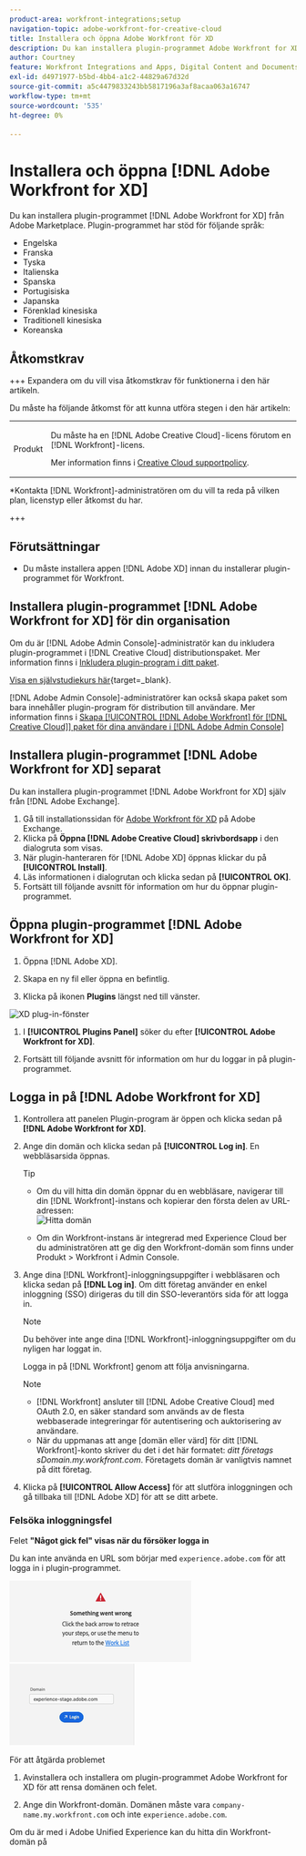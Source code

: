 ```yaml
---
product-area: workfront-integrations;setup
navigation-topic: adobe-workfront-for-creative-cloud
title: Installera och öppna Adobe Workfront för XD
description: Du kan installera plugin-programmet Adobe Workfront for XD från Adobe Marketplace.
author: Courtney
feature: Workfront Integrations and Apps, Digital Content and Documents
exl-id: d4971977-b5bd-4bb4-a1c2-44829a67d32d
source-git-commit: a5c4479833243bb5817196a3af8acaa063a16747
workflow-type: tm+mt
source-wordcount: '535'
ht-degree: 0%

---
```


# Installera och öppna [!DNL Adobe Workfront for XD]

Du kan installera plugin-programmet [!DNL Adobe Workfront for XD] från Adobe Marketplace. Plugin-programmet har stöd för följande språk:

* Engelska
* Franska
* Tyska
* Italienska
* Spanska
* Portugisiska
* Japanska
* Förenklad kinesiska
* Traditionell kinesiska
* Koreanska

## Åtkomstkrav

+++ Expandera om du vill visa åtkomstkrav för funktionerna i den här artikeln.

Du måste ha följande åtkomst för att kunna utföra stegen i den här artikeln:

<table style="table-layout:auto"> 
 <col> 
 </col> 
 <col> 
 </col> 
 <tbody> 
 <!-- <tr> 
   <td role="rowheader">[!DNL Adobe Workfront] plan*</td> 
   <td> <p>[!UICONTROL Pro] or higher</p> </td> 
  </tr> 
  <tr data-mc-conditions=""> 
   <td role="rowheader">[!DNL Adobe Workfront] license*</td> 
   <td> <p>[!UICONTROL Work] or [!UICONTROL Plan]</p> </td> 
  </tr> -->
  <tr> 
   <td role="rowheader">Produkt</td> 
   <td><p>Du måste ha en [!DNL Adobe Creative Cloud]-licens förutom en [!DNL Workfront]-licens.</p><p>Mer information finns i <a href="https://helpx.adobe.com/support/programs/cc-support-policy.html#cce" class="MCXref xref" xrefformat="{para}">Creative Cloud supportpolicy</a>.</p></td> 
  </tr> 
 </tbody> 
</table>

&#42;Kontakta [!DNL Workfront]-administratören om du vill ta reda på vilken plan, licenstyp eller åtkomst du har.

+++

## Förutsättningar

* Du måste installera appen [!DNL Adobe XD] innan du installerar plugin-programmet för Workfront.

## Installera plugin-programmet [!DNL Adobe Workfront for XD] för din organisation

Om du är [!DNL Adobe Admin Console]-administratör kan du inkludera plugin-programmet i [!DNL Creative Cloud] distributionspaket. Mer information finns i [Inkludera plugin-program i ditt paket](https://helpx.adobe.com/in/enterprise/using/manage-extensions.html).

[Visa en självstudiekurs här](https://www.youtube.com/watch?v=zzvXNLIBzrc){target=_blank}.

[!DNL Adobe Admin Console]-administratörer kan också skapa paket som bara innehåller plugin-program för distribution till användare. Mer information finns i [Skapa [!UICONTROL [!DNL Adobe Workfront] för [!DNL Creative Cloud]] paket för dina användare i  [!DNL Adobe Admin Console]](/help/quicksilver/administration-and-setup/configure-integrations/create-plugin-only-packages.md)

## Installera plugin-programmet [!DNL Adobe Workfront for XD] separat

Du kan installera plugin-programmet [!DNL Adobe Workfront for XD] själv från [!DNL Adobe Exchange].

1. Gå till installationssidan för [Adobe Workfront för XD](https://exchange.adobe.com/apps/cc/4c3566f9?pluginId=4c3566f9&amp;workflow=share) på Adobe Exchange.
1. Klicka på **Öppna [!DNL Adobe Creative Cloud] skrivbordsapp** i den dialogruta som visas.
1. När plugin-hanteraren för [!DNL Adobe XD] öppnas klickar du på **[!UICONTROL Install]**.
1. Läs informationen i dialogrutan och klicka sedan på **[!UICONTROL OK]**.
1. Fortsätt till följande avsnitt för information om hur du öppnar plugin-programmet.

## Öppna plugin-programmet [!DNL Adobe Workfront for XD]

1. Öppna [!DNL Adobe XD].

1. Skapa en ny fil eller öppna en befintlig.

1. Klicka på ikonen **Plugins** längst ned till vänster.

![XD plug-in-fönster](assets/xd-plugin-window-350x620.png)

1. I **[!UICONTROL Plugins Panel]** söker du efter **[!UICONTROL Adobe Workfront for XD]**.

1. Fortsätt till följande avsnitt för information om hur du loggar in på plugin-programmet.

## Logga in på [!DNL Adobe Workfront for XD]

1. Kontrollera att panelen Plugin-program är öppen och klicka sedan på **[!DNL Adobe Workfront for XD]**.
1. Ange din domän och klicka sedan på **[!UICONTROL Log in]**. En webbläsarsida öppnas.

   >[!TIP]
   >
   >* Om du vill hitta din domän öppnar du en webbläsare, navigerar till din [!DNL Workfront]-instans och kopierar den första delen av URL-adressen:\
   >![Hitta domän](assets/domain-350x50.png)
   >
   > * Om din Workfront-instans är integrerad med Experience Cloud ber du administratören att ge dig den Workfront-domän som finns under Produkt > Workfront i Admin Console.

1. Ange dina [!DNL Workfront]-inloggningsuppgifter i webbläsaren och klicka sedan på **[!DNL Log in]**. Om ditt företag använder en enkel inloggning (SSO) dirigeras du till din SSO-leverantörs sida för att logga in.

   >[!NOTE]
   >
   >Du behöver inte ange dina [!DNL Workfront]-inloggningsuppgifter om du nyligen har loggat in.

   Logga in på [!DNL Workfront] genom att följa anvisningarna.

   >[!NOTE]
   >
   >* [!DNL Workfront] ansluter till [!DNL Adobe Creative Cloud] med OAuth 2.0, en säker standard som används av de flesta webbaserade integreringar för autentisering och auktorisering av användare.
   >* När du uppmanas att ange [domän eller värd] för ditt [!DNL Workfront]-konto skriver du det i det här formatet: *ditt företags sDomain.my.workfront.com*. Företagets domän är vanligtvis namnet på ditt företag.

1. Klicka på **[!UICONTROL Allow Access]** för att slutföra inloggningen och gå tillbaka till [!DNL Adobe XD] för att se ditt arbete.

### Felsöka inloggningsfel

Felet **&quot;Något gick fel&quot; visas när du försöker logga in**


Du kan inte använda en URL som börjar med `experience.adobe.com` för att logga in i plugin-programmet.

![inloggningsfel](assets/plugin-log-in-error.png) ![domän](assets/incorrect-domain.png)


För att åtgärda problemet

1. Avinstallera och installera om plugin-programmet Adobe Workfront for XD för att rensa domänen och felet.

1. Ange din Workfront-domän. Domänen måste vara `company-name.my.workfront.com` och inte `experience.adobe.com`.

Om du är med i Adobe Unified Experience kan du hitta din Workfront-domän på
